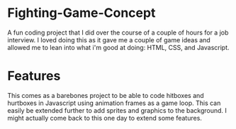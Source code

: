 # Fighting-Game-Concept
 
A fun coding project that I did over the course of a couple of hours for a job interview. I loved doing this as it gave me a couple of game ideas and allowed me to lean into what i'm good at doing: HTML, CSS, and Javascript.

# Features

This comes as a barebones project to be able to code hitboxes and hurtboxes in Javascript using animation frames as a game loop. This can easily be extended further to add sprites and graphics to the background. I might actually come back to this one day to extend some features.